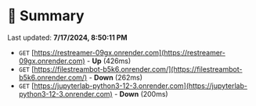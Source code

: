 # 📖 Summary
Last updated: **7/17/2024, 8:50:11 PM**

- `GET` [https://restreamer-09gx.onrender.com](https://restreamer-09gx.onrender.com) - **Up** (426ms)
- `GET` [https://filestreambot-b5k6.onrender.com/](https://filestreambot-b5k6.onrender.com/) - **Down** (262ms)
- `GET` [https://jupyterlab-python3-12-3.onrender.com](https://jupyterlab-python3-12-3.onrender.com) - **Down** (200ms)
